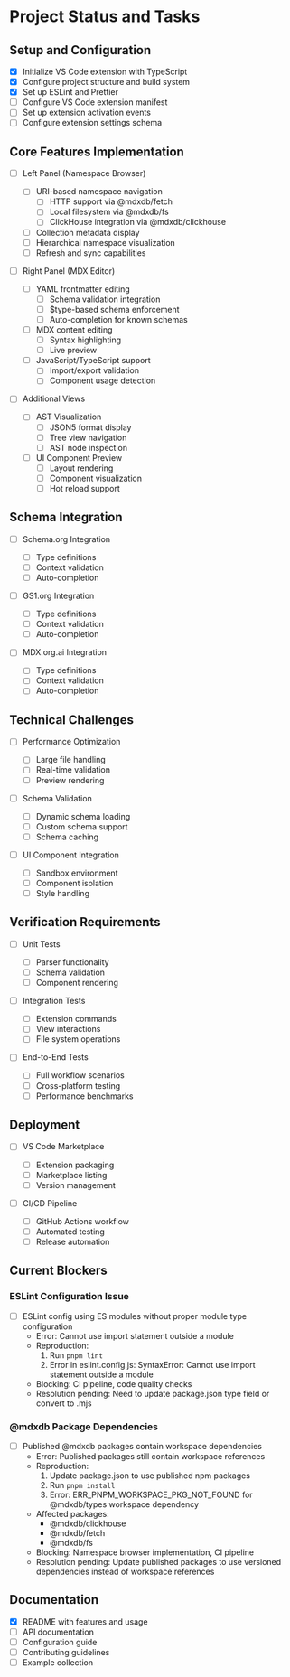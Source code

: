# Project Status and Tasks

## Setup and Configuration

- [x] Initialize VS Code extension with TypeScript
- [x] Configure project structure and build system
- [x] Set up ESLint and Prettier
- [ ] Configure VS Code extension manifest
- [ ] Set up extension activation events
- [ ] Configure extension settings schema

## Core Features Implementation

- [ ] Left Panel (Namespace Browser)

  - [ ] URI-based namespace navigation
    - [ ] HTTP support via @mdxdb/fetch
    - [ ] Local filesystem via @mdxdb/fs
    - [ ] ClickHouse integration via @mdxdb/clickhouse
  - [ ] Collection metadata display
  - [ ] Hierarchical namespace visualization
  - [ ] Refresh and sync capabilities

- [ ] Right Panel (MDX Editor)

  - [ ] YAML frontmatter editing
    - [ ] Schema validation integration
    - [ ] $type-based schema enforcement
    - [ ] Auto-completion for known schemas
  - [ ] MDX content editing
    - [ ] Syntax highlighting
    - [ ] Live preview
  - [ ] JavaScript/TypeScript support
    - [ ] Import/export validation
    - [ ] Component usage detection

- [ ] Additional Views
  - [ ] AST Visualization
    - [ ] JSON5 format display
    - [ ] Tree view navigation
    - [ ] AST node inspection
  - [ ] UI Component Preview
    - [ ] Layout rendering
    - [ ] Component visualization
    - [ ] Hot reload support

## Schema Integration

- [ ] Schema.org Integration

  - [ ] Type definitions
  - [ ] Context validation
  - [ ] Auto-completion

- [ ] GS1.org Integration

  - [ ] Type definitions
  - [ ] Context validation
  - [ ] Auto-completion

- [ ] MDX.org.ai Integration
  - [ ] Type definitions
  - [ ] Context validation
  - [ ] Auto-completion

## Technical Challenges

- [ ] Performance Optimization

  - [ ] Large file handling
  - [ ] Real-time validation
  - [ ] Preview rendering

- [ ] Schema Validation

  - [ ] Dynamic schema loading
  - [ ] Custom schema support
  - [ ] Schema caching

- [ ] UI Component Integration
  - [ ] Sandbox environment
  - [ ] Component isolation
  - [ ] Style handling

## Verification Requirements

- [ ] Unit Tests

  - [ ] Parser functionality
  - [ ] Schema validation
  - [ ] Component rendering

- [ ] Integration Tests

  - [ ] Extension commands
  - [ ] View interactions
  - [ ] File system operations

- [ ] End-to-End Tests
  - [ ] Full workflow scenarios
  - [ ] Cross-platform testing
  - [ ] Performance benchmarks

## Deployment

- [ ] VS Code Marketplace

  - [ ] Extension packaging
  - [ ] Marketplace listing
  - [ ] Version management

- [ ] CI/CD Pipeline
  - [ ] GitHub Actions workflow
  - [ ] Automated testing
  - [ ] Release automation

## Current Blockers

### ESLint Configuration Issue
- [ ] ESLint config using ES modules without proper module type configuration
  - Error: Cannot use import statement outside a module
  - Reproduction:
    1. Run `pnpm lint`
    2. Error in eslint.config.js: SyntaxError: Cannot use import statement outside a module
  - Blocking: CI pipeline, code quality checks
  - Resolution pending: Need to update package.json type field or convert to .mjs

### @mdxdb Package Dependencies
- [ ] Published @mdxdb packages contain workspace dependencies
  - Error: Published packages still contain workspace references
  - Reproduction:
    1. Update package.json to use published npm packages
    2. Run `pnpm install`
    3. Error: ERR_PNPM_WORKSPACE_PKG_NOT_FOUND for @mdxdb/types workspace dependency
  - Affected packages:
    - @mdxdb/clickhouse
    - @mdxdb/fetch
    - @mdxdb/fs
  - Blocking: Namespace browser implementation, CI pipeline
  - Resolution pending: Update published packages to use versioned dependencies instead of workspace references

## Documentation

- [x] README with features and usage
- [ ] API documentation
- [ ] Configuration guide
- [ ] Contributing guidelines
- [ ] Example collection
